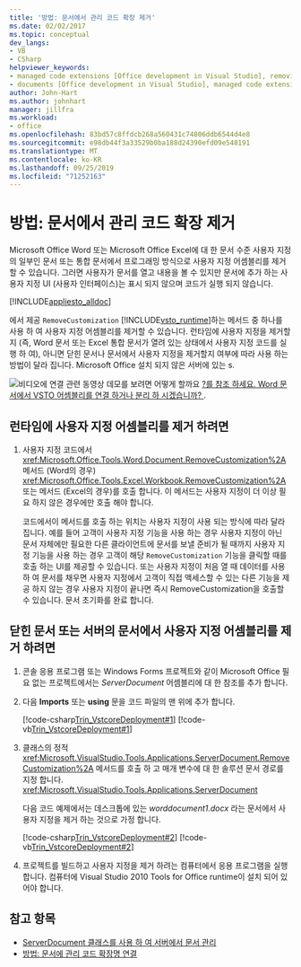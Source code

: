 ```yaml
---
title: '방법: 문서에서 관리 코드 확장 제거'
ms.date: 02/02/2017
ms.topic: conceptual
dev_langs:
- VB
- CSharp
helpviewer_keywords:
- managed code extensions [Office development in Visual Studio], removing
- documents [Office development in Visual Studio], managed code extensions
author: John-Hart
ms.author: johnhart
manager: jillfra
ms.workload:
- office
ms.openlocfilehash: 83bd57c8ffdcb268a560431c74806ddb6544d4e8
ms.sourcegitcommit: e98db44f3a33529b0ba188d24390efd09e548191
ms.translationtype: MT
ms.contentlocale: ko-KR
ms.lasthandoff: 09/25/2019
ms.locfileid: "71252163"
---
```

# <a name="how-to-remove-managed-code-extensions-from-documents"></a>방법: 문서에서 관리 코드 확장 제거
  Microsoft Office Word 또는 Microsoft Office Excel에 대 한 문서 수준 사용자 지정의 일부인 문서 또는 통합 문서에서 프로그래밍 방식으로 사용자 지정 어셈블리를 제거할 수 있습니다. 그러면 사용자가 문서를 열고 내용을 볼 수 있지만 문서에 추가 하는 사용자 지정 UI (사용자 인터페이스)는 표시 되지 않으며 코드가 실행 되지 않습니다.

 [!INCLUDE[appliesto_alldoc](../vsto/includes/appliesto-alldoc-md.md)]

 에서 제공 `RemoveCustomization` [!INCLUDE[vsto_runtime](../vsto/includes/vsto-runtime-md.md)]하는 메서드 중 하나를 사용 하 여 사용자 지정 어셈블리를 제거할 수 있습니다. 런타임에 사용자 지정을 제거할지 (즉, Word 문서 또는 Excel 통합 문서가 열려 있는 상태에서 사용자 지정 코드를 실행 하 여), 아니면 닫힌 문서나 문서에서 사용자 지정을 제거할지 여부에 따라 사용 하는 방법이 달라 집니다. Microsoft Office 설치 되지 않은 서버에 있는 s.

 ![비디오에 연결](../vsto/media/playvideo.gif "비디오에 연결") 관련 동영상 데모를 보려면 어떻게 할까요 [?를 참조 하세요. Word 문서에서 VSTO 어셈블리를 연결 하거나 분리 하 시겠습니까? ](http://go.microsoft.com/fwlink/?LinkId=136782).

## <a name="to-remove-the-customization-assembly-at-run-time"></a>런타임에 사용자 지정 어셈블리를 제거 하려면

1. 사용자 지정 코드에서 <xref:Microsoft.Office.Tools.Word.Document.RemoveCustomization%2A> 메서드 (Word의 경우) <xref:Microsoft.Office.Tools.Excel.Workbook.RemoveCustomization%2A> 또는 메서드 (Excel의 경우)를 호출 합니다. 이 메서드는 사용자 지정이 더 이상 필요 하지 않은 경우에만 호출 해야 합니다.

     코드에서이 메서드를 호출 하는 위치는 사용자 지정이 사용 되는 방식에 따라 달라 집니다. 예를 들어 고객이 사용자 지정 기능을 사용 하는 경우 사용자 지정이 아닌 문서 자체에만 필요한 다른 클라이언트에 문서를 보낼 준비가 될 때까지 사용자 지정 기능을 사용 하는 경우 고객이 해당 `RemoveCustomization` 기능을 클릭할 때를 호출 하는 UI를 제공할 수 있습니다. 또는 사용자 지정이 처음 열 때 데이터를 사용 하 여 문서를 채우면 사용자 지정에서 고객이 직접 액세스할 수 있는 다른 기능을 제공 하지 않는 경우 사용자 지정이 끝나면 즉시 RemoveCustomization을 호출할 수 있습니다. 문서 초기화를 완료 합니다.

## <a name="to-remove-the-customization-assembly-from-a-closed-document-or-a-document-on-a-server"></a>닫힌 문서 또는 서버의 문서에서 사용자 지정 어셈블리를 제거 하려면

1. 콘솔 응용 프로그램 또는 Windows Forms 프로젝트와 같이 Microsoft Office 필요 없는 프로젝트에서는 *ServerDocument* 어셈블리에 대 한 참조를 추가 합니다.

2. 다음 **Imports** 또는 **using** 문을 코드 파일의 맨 위에 추가 합니다.

     [!code-csharp[Trin_VstcoreDeployment#1](../vsto/codesnippet/CSharp/Trin_VstcoreDeploymentCS/Program.cs#1)]
     [!code-vb[Trin_VstcoreDeployment#1](../vsto/codesnippet/VisualBasic/Trin_VstcoreDeploymentVB/Program.vb#1)]

3. 클래스의 정적 <xref:Microsoft.VisualStudio.Tools.Applications.ServerDocument.RemoveCustomization%2A> 메서드를 호출 하 고 매개 변수에 대 한 솔루션 문서 경로를 지정 합니다. <xref:Microsoft.VisualStudio.Tools.Applications.ServerDocument>

     다음 코드 예제에서는 데스크톱에 있는 *worddocument1.docx* 라는 문서에서 사용자 지정을 제거 하는 것으로 가정 합니다.

     [!code-csharp[Trin_VstcoreDeployment#2](../vsto/codesnippet/CSharp/Trin_VstcoreDeploymentCS/Program.cs#2)]
     [!code-vb[Trin_VstcoreDeployment#2](../vsto/codesnippet/VisualBasic/Trin_VstcoreDeploymentVB/Program.vb#2)]

4. 프로젝트를 빌드하고 사용자 지정을 제거 하려는 컴퓨터에서 응용 프로그램을 실행 합니다. 컴퓨터에 Visual Studio 2010 Tools for Office runtime이 설치 되어 있어야 합니다.

## <a name="see-also"></a>참고 항목
- [ServerDocument 클래스를 사용 하 여 서버에서 문서 관리](../vsto/managing-documents-on-a-server-by-using-the-serverdocument-class.md)
- [방법: 문서에 관리 코드 확장명 연결](../vsto/how-to-attach-managed-code-extensions-to-documents.md)
